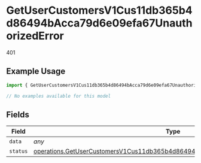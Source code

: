 # GetUserCustomersV1Cus11db365b4d86494bAcca79d6e09efa67UnauthorizedError

401

## Example Usage

```typescript
import { GetUserCustomersV1Cus11db365b4d86494bAcca79d6e09efa67UnauthorizedError } from "@dhaba/safepay-ts/models/errors";

// No examples available for this model
```

## Fields

| Field                                                                                                                                                                                    | Type                                                                                                                                                                                     | Required                                                                                                                                                                                 | Description                                                                                                                                                                              |
| ---------------------------------------------------------------------------------------------------------------------------------------------------------------------------------------- | ---------------------------------------------------------------------------------------------------------------------------------------------------------------------------------------- | ---------------------------------------------------------------------------------------------------------------------------------------------------------------------------------------- | ---------------------------------------------------------------------------------------------------------------------------------------------------------------------------------------- |
| `data`                                                                                                                                                                                   | *any*                                                                                                                                                                                    | :heavy_minus_sign:                                                                                                                                                                       | N/A                                                                                                                                                                                      |
| `status`                                                                                                                                                                                 | [operations.GetUserCustomersV1Cus11db365b4d86494bAcca79d6e09efa67UnauthorizedStatus](../../models/operations/getusercustomersv1cus11db365b4d86494bacca79d6e09efa67unauthorizedstatus.md) | :heavy_minus_sign:                                                                                                                                                                       | N/A                                                                                                                                                                                      |